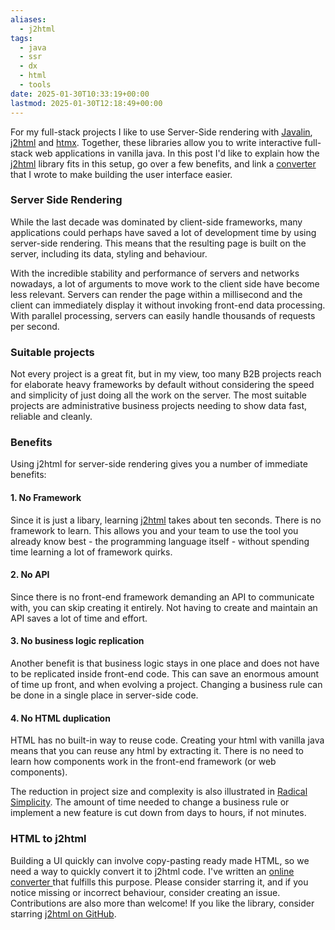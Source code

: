 ```yaml
---
aliases:
  - j2html
tags:
  - java
  - ssr
  - dx
  - html
  - tools
date: 2025-01-30T10:33:19+00:00
lastmod: 2025-01-30T12:18:49+00:00
---
```

For my full-stack projects I like to use Server-Side rendering with [Javalin](https://javalin.io/), [j2html](https://j2html.com/) and [htmx](https://htmx.org/). Together, these libraries allow you to write interactive full-stack web applications in vanilla java. In this post I'd like to explain how the [j2html](https://j2html.com/) library fits in this setup, go over a few benefits, and link a [converter](https://bvankatwijk.nl/j2html-converter/) that I wrote to make building the user interface easier.
### Server Side Rendering
While the last decade was dominated by client-side frameworks, many applications could perhaps have saved a lot of development time by using server-side rendering. This means that the resulting page is built on the server, including its data, styling and behaviour.

With the incredible stability and performance of servers and networks nowadays, a lot of arguments to move work to the client side have become less relevant. Servers can render the page within a millisecond and the client can immediately display it without invoking front-end data processing. With parallel processing, servers can easily handle thousands of requests per second.
### Suitable projects
Not every project is a great fit, but in my view, too many B2B projects reach for elaborate heavy frameworks by default without considering the speed and simplicity of just doing all the work on the server. The most suitable projects are administrative business projects needing to show data fast, reliable and cleanly.
### Benefits
Using j2html for server-side rendering gives you a number of immediate benefits:
#### 1. No Framework
Since it is just a libary, learning [j2html](https://j2html.com/) takes about ten seconds. There is no framework to learn. This allows you and your team to use the tool you already know best - the programming language itself - without spending time learning a lot of framework quirks.
#### 2. No API
Since there is no front-end framework demanding an API to communicate with, you can skip creating it entirely. Not having to create and maintain an API saves a lot of time and effort.
#### 3. No business logic replication
Another benefit is that business logic stays in one place and does not have to be replicated inside front-end code. This can save an enormous amount of time up front, and when evolving a project. Changing a business rule can be done in a single place in server-side code. 
#### 4. No HTML duplication
HTML has no built-in way to reuse code. Creating your html with vanilla java means that you can reuse any html by extracting it. There is no need to learn how components work in the front-end framework (or web components).

The reduction in project size and complexity is also illustrated in [Radical Simplicity](https://www.radicalsimpli.city/). The amount of time needed to change a business rule or implement a new feature is cut down from days to hours, if not minutes.
### HTML to j2html
Building a UI quickly can involve copy-pasting ready made HTML, so we need a way to quickly convert it to j2html code. I've written an [online converter ](https://bvankatwijk.nl/j2html-converter/) that fulfills this purpose. Please consider starring it, and if you notice missing or incorrect behaviour, consider creating an issue. Contributions are also more than welcome! If you like the library, consider starring [j2html on GitHub](https://github.com/tipsy/j2html).
